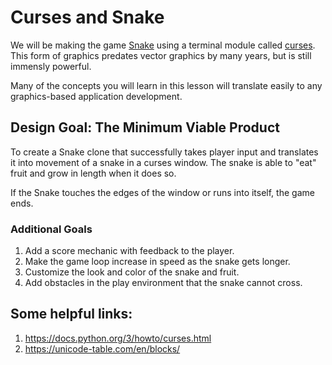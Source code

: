 # Curses and Snake
We will be making the game [Snake](https://en.wikipedia.org/wiki/Snake_(video_game_genre)) using a terminal module called [curses](https://docs.python.org/3/library/curses.html#module-curses). This form of graphics predates vector graphics by many years, but is still immensly powerful.

Many of the concepts you will learn in this lesson will translate easily to any graphics-based application development.

## Design Goal: The Minimum Viable Product
To create a Snake clone that successfully takes player input and translates it into movement of a snake in a curses window. The snake is able to "eat" fruit and grow in length when it does so.

If the Snake touches the edges of the window or runs into itself, the game ends.
### Additional Goals
1. Add a score mechanic with feedback to the player.
2. Make the game loop increase in speed as the snake gets longer.
3. Customize the look and color of the snake and fruit.
4. Add obstacles in the play environment that the snake cannot cross.

## Some helpful links:
1. https://docs.python.org/3/howto/curses.html
2. https://unicode-table.com/en/blocks/
